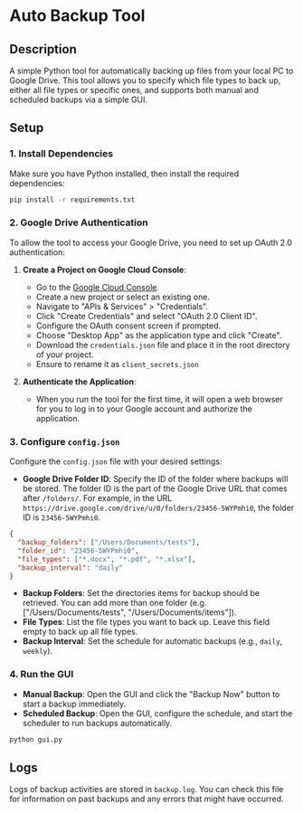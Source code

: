 # Auto Backup Tool

## Description
A simple Python tool for automatically backing up files from your local PC to Google Drive. This tool allows you to specify which file types to back up, either all file types or specific ones, and supports both manual and scheduled backups via a simple GUI.

## Setup

### 1. Install Dependencies
Make sure you have Python installed, then install the required dependencies:

```bash
pip install -r requirements.txt
```

### 2. Google Drive Authentication

To allow the tool to access your Google Drive, you need to set up OAuth 2.0 authentication:

1. **Create a Project on Google Cloud Console**:
    - Go to the [Google Cloud Console](https://console.cloud.google.com/).
    - Create a new project or select an existing one.
    - Navigate to "APIs & Services" > "Credentials".
    - Click "Create Credentials" and select "OAuth 2.0 Client ID".
    - Configure the OAuth consent screen if prompted.
    - Choose "Desktop App" as the application type and click "Create".
    - Download the `credentials.json` file and place it in the root directory of your project.
    - Ensure to rename it as `client_secrets.json`

2. **Authenticate the Application**:
    - When you run the tool for the first time, it will open a web browser for you to log in to your Google account and authorize the application.

### 3. Configure `config.json`

Configure the `config.json` file with your desired settings:

- **Google Drive Folder ID**: Specify the ID of the folder where backups will be stored. The folder ID is the part of the Google Drive URL that comes after `/folders/`. For example, in the URL `https://drive.google.com/drive/u/0/folders/23456-5WYPmhi0`, the folder ID is `23456-5WYPmhi0`.

```json
{
  "backup_folders": ["/Users/Documents/tests"],
  "folder_id": "23456-5WYPmhi0",
  "file_types": ["*.docx", "*.pdf", "*.xlsx"],
  "backup_interval": "daily"
}
```

- **Backup Folders**: Set the directories items for backup should be retrieved. You can add more than one folder (e.g. ["/Users/Documents/tests", "/Users/Documents/items"]).
- **File Types**: List the file types you want to back up. Leave this field empty to back up all file types.
- **Backup Interval**: Set the schedule for automatic backups (e.g., `daily`, `weekly`).

### 4. Run the GUI

- **Manual Backup**: Open the GUI and click the "Backup Now" button to start a backup immediately.
- **Scheduled Backup**: Open the GUI, configure the schedule, and start the scheduler to run backups automatically.

```bash
python gui.py
```

## Logs

Logs of backup activities are stored in `backup.log`. You can check this file for information on past backups and any errors that might have occurred.